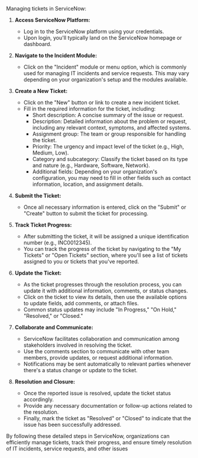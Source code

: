 Managing tickets in ServiceNow:

1. **Access ServiceNow Platform:**
   - Log in to the ServiceNow platform using your credentials.
   - Upon login, you'll typically land on the ServiceNow homepage or dashboard.

2. **Navigate to the Incident Module:**
   - Click on the "Incident" module or menu option, which is commonly used for managing IT incidents and service requests. This may vary depending on your organization's setup and the modules available.

3. **Create a New Ticket:**
   - Click on the "New" button or link to create a new incident ticket.
   - Fill in the required information for the ticket, including:
     - Short description: A concise summary of the issue or request.
     - Description: Detailed information about the problem or request, including any relevant context, symptoms, and affected systems.
     - Assignment group: The team or group responsible for handling the ticket.
     - Priority: The urgency and impact level of the ticket (e.g., High, Medium, Low).
     - Category and subcategory: Classify the ticket based on its type and nature (e.g., Hardware, Software, Network).
     - Additional fields: Depending on your organization's configuration, you may need to fill in other fields such as contact information, location, and assignment details.

4. **Submit the Ticket:**
   - Once all necessary information is entered, click on the "Submit" or "Create" button to submit the ticket for processing.

5. **Track Ticket Progress:**
   - After submitting the ticket, it will be assigned a unique identification number (e.g., INC0012345).
   - You can track the progress of the ticket by navigating to the "My Tickets" or "Open Tickets" section, where you'll see a list of tickets assigned to you or tickets that you've reported.

6. **Update the Ticket:**
   - As the ticket progresses through the resolution process, you can update it with additional information, comments, or status changes.
   - Click on the ticket to view its details, then use the available options to update fields, add comments, or attach files.
   - Common status updates may include "In Progress," "On Hold," "Resolved," or "Closed."

7. **Collaborate and Communicate:**
   - ServiceNow facilitates collaboration and communication among stakeholders involved in resolving the ticket.
   - Use the comments section to communicate with other team members, provide updates, or request additional information.
   - Notifications may be sent automatically to relevant parties whenever there's a status change or update to the ticket.

8. **Resolution and Closure:**
   - Once the reported issue is resolved, update the ticket status accordingly.
   - Provide any necessary documentation or follow-up actions related to the resolution.
   - Finally, mark the ticket as "Resolved" or "Closed" to indicate that the issue has been successfully addressed.

By following these detailed steps in ServiceNow, organizations can efficiently manage tickets, track their progress, and ensure timely resolution of IT incidents, service requests, and other issues

